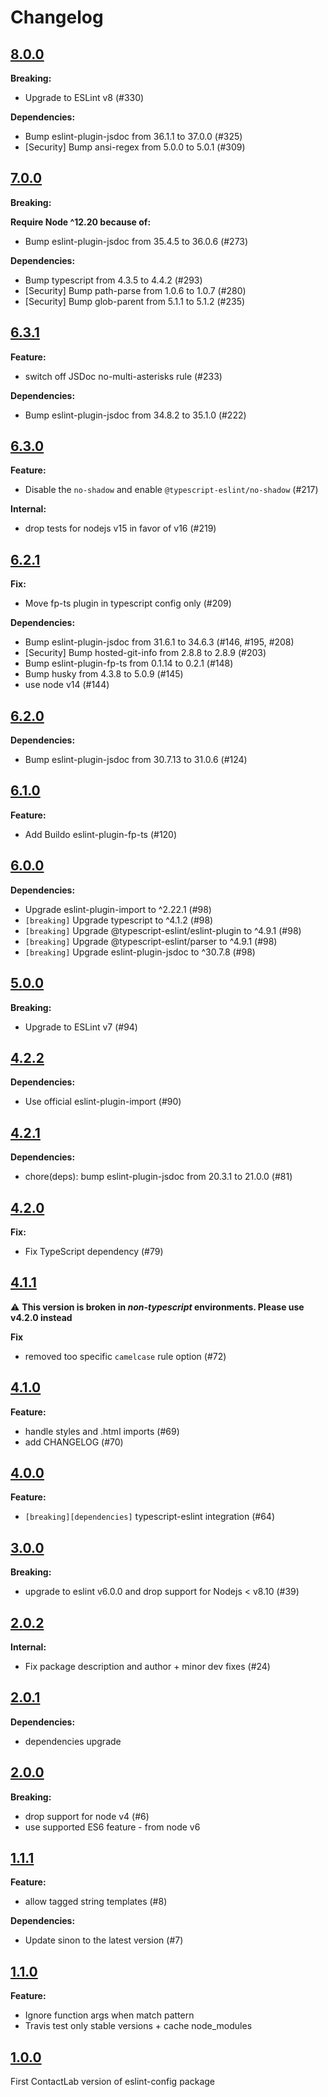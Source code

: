 # Changelog

## [8.0.0](https://github.com/contactlab/eslint-config-contactlab/releases/tag/8.0.0)

**Breaking:**

- Upgrade to ESLint v8 (#330)

**Dependencies:**

- Bump eslint-plugin-jsdoc from 36.1.1 to 37.0.0 (#325)
- [Security] Bump ansi-regex from 5.0.0 to 5.0.1 (#309)

## [7.0.0](https://github.com/contactlab/eslint-config-contactlab/releases/tag/7.0.0)

**Breaking:**

**Require Node ^12.20 because of:**

- Bump eslint-plugin-jsdoc from 35.4.5 to 36.0.6 (#273)

**Dependencies:**

- Bump typescript from 4.3.5 to 4.4.2 (#293)
- [Security] Bump path-parse from 1.0.6 to 1.0.7 (#280)
- [Security] Bump glob-parent from 5.1.1 to 5.1.2 (#235)

## [6.3.1](https://github.com/contactlab/eslint-config-contactlab/releases/tag/6.3.1)

**Feature:**

- switch off JSDoc no-multi-asterisks rule (#233)

**Dependencies:**

- Bump eslint-plugin-jsdoc from 34.8.2 to 35.1.0 (#222)

## [6.3.0](https://github.com/contactlab/eslint-config-contactlab/releases/tag/6.3.0)

**Feature:**

- Disable the `no-shadow` and enable `@typescript-eslint/no-shadow` (#217)

**Internal:**

- drop tests for nodejs v15 in favor of v16 (#219)

## [6.2.1](https://github.com/contactlab/eslint-config-contactlab/releases/tag/6.2.1)

**Fix:**

- Move fp-ts plugin in typescript config only (#209)

**Dependencies:**

- Bump eslint-plugin-jsdoc from 31.6.1 to 34.6.3 (#146, #195, #208)
- [Security] Bump hosted-git-info from 2.8.8 to 2.8.9 (#203)
- Bump eslint-plugin-fp-ts from 0.1.14 to 0.2.1 (#148)
- Bump husky from 4.3.8 to 5.0.9 (#145)
- use node v14 (#144)

## [6.2.0](https://github.com/contactlab/eslint-config-contactlab/releases/tag/6.2.0)

**Dependencies:**

- Bump eslint-plugin-jsdoc from 30.7.13 to 31.0.6 (#124)

## [6.1.0](https://github.com/contactlab/eslint-config-contactlab/releases/tag/6.1.0)

**Feature:**

- Add Buildo eslint-plugin-fp-ts (#120)

## [6.0.0](https://github.com/contactlab/eslint-config-contactlab/releases/tag/6.0.0)

**Dependencies:**

- Upgrade eslint-plugin-import to ^2.22.1 (#98)
- `[breaking]` Upgrade typescript to ^4.1.2 (#98)
- `[breaking]` Upgrade @typescript-eslint/eslint-plugin to ^4.9.1 (#98)
- `[breaking]` Upgrade @typescript-eslint/parser to ^4.9.1 (#98)
- `[breaking]` Upgrade eslint-plugin-jsdoc to ^30.7.8 (#98)

## [5.0.0](https://github.com/contactlab/eslint-config-contactlab/releases/tag/5.0.0)

**Breaking:**

- Upgrade to ESLint v7 (#94)

## [4.2.2](https://github.com/contactlab/eslint-config-contactlab/releases/tag/4.2.2)

**Dependencies:**

- Use official eslint-plugin-import (#90)

## [4.2.1](https://github.com/contactlab/eslint-config-contactlab/releases/tag/4.2.1)

**Dependencies:**

- chore(deps): bump eslint-plugin-jsdoc from 20.3.1 to 21.0.0 (#81)

## [4.2.0](https://github.com/contactlab/eslint-config-contactlab/releases/tag/4.2.0)

**Fix:**

- Fix TypeScript dependency (#79)

## [4.1.1](https://github.com/contactlab/eslint-config-contactlab/releases/tag/4.1.1)

:warning: **This version is broken in _non-typescript_ environments. Please use v4.2.0 instead**

**Fix**

- removed too specific `camelcase` rule option (#72)

## [4.1.0](https://github.com/contactlab/eslint-config-contactlab/releases/tag/4.1.0)

**Feature:**

- handle styles and .html imports (#69)
- add CHANGELOG (#70)

## [4.0.0](https://github.com/contactlab/eslint-config-contactlab/releases/tag/4.0.0)

**Feature:**

- `[breaking][dependencies]` typescript-eslint integration (#64)

## [3.0.0](https://github.com/contactlab/eslint-config-contactlab/releases/tag/3.0.0)

**Breaking:**

- upgrade to eslint v6.0.0 and drop support for Nodejs < v8.10 (#39)

## [2.0.2](https://github.com/contactlab/eslint-config-contactlab/releases/tag/2.0.2)

**Internal:**

- Fix package description and author + minor dev fixes (#24)

## [2.0.1](https://github.com/contactlab/eslint-config-contactlab/releases/tag/2.0.1)

**Dependencies:**

- dependencies upgrade

## [2.0.0](https://github.com/contactlab/eslint-config-contactlab/releases/tag/2.0.0)

**Breaking:**

- drop support for node v4 (#6)
- use supported ES6 feature - from node v6

## [1.1.1](https://github.com/contactlab/eslint-config-contactlab/releases/tag/1.1.1)

**Feature:**

- allow tagged string templates (#8)

**Dependencies:**

- Update sinon to the latest version (#7)

## [1.1.0](https://github.com/contactlab/eslint-config-contactlab/releases/tag/1.1.0)

**Feature:**

- Ignore function args when match pattern
- Travis test only stable versions + cache node_modules

## [1.0.0](https://github.com/contactlab/eslint-config-contactlab/releases/tag/1.0.0)

First ContactLab version of eslint-config package
